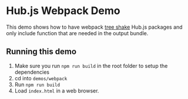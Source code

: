 # Hub.js Webpack Demo

This demo shows how to have webpack [tree shake](https://rollupjs.org/guide/en#tree-shaking) Hub.js packages and only include function that are needed in the output bundle.

## Running this demo

1. Make sure you run `npm run build` in the root folder to setup the dependencies
1. cd into `demos/webpack`
1. Run `npm run build`
1. Load `index.html` in a web browser.
